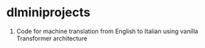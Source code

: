 # dlminiprojects
1. Code for machine translation from English to Italian using vanilla Transformer architecture
